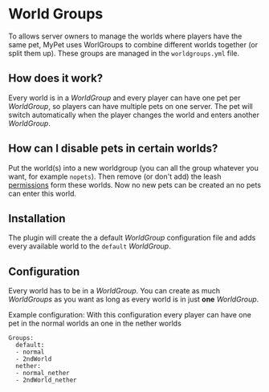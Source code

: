 # World Groups

To allows server owners to manage the worlds where players have the same pet, MyPet uses WorlGroups to combine different worlds together (or split them up). These groups are managed in the `worldgroups.yml` file.

## How does it work?

Every world is in a *WorldGroup* and every player can have one pet per *WorldGroup*, so players can have multiple pets on one server.
The pet will switch automatically when the player changes the world and enters another *WorldGroup*.

## How can I disable pets in certain worlds?

Put the world(s) into a new worldgroup (you can all the group whatever you want, for example `nopets`). Then remove (or don't add) the leash [permissions](permissions#mypet_leash_permissions) form these worlds. Now no new pets can be created an no pets can enter this world.


## Installation

The plugin will create the a default *WorldGroup* configuration file and adds every available world to the `default` *WorldGroup*.

## Configuration

Every world has to be in a *WorldGroup*. You can create as much *WorldGroups* as you want as long as every world is in just **one** *WorldGroup*.

Example configuration: With this configuration every player can have one pet in the normal worlds an one in the nether worlds
~~~
Groups:
  default:
  - normal
  - 2ndWorld
  nether:
  - normal_nether
  - 2ndWorld_nether
~~~
